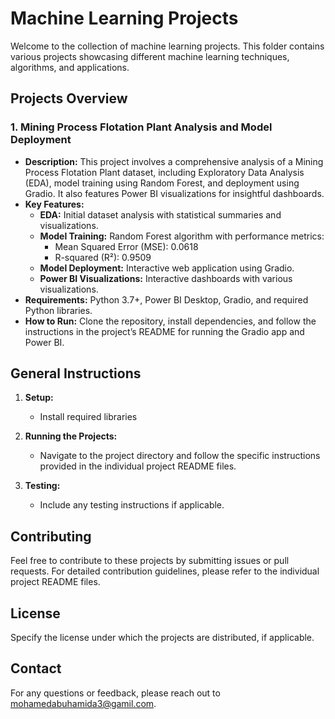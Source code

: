 # Machine Learning Projects

Welcome to the collection of machine learning projects. This folder contains various projects showcasing different machine learning techniques, algorithms, and applications.

## Projects Overview

### 1. **Mining Process Flotation Plant Analysis and Model Deployment**
- **Description:** This project involves a comprehensive analysis of a Mining Process Flotation Plant dataset, including Exploratory Data Analysis (EDA), model training using Random Forest, and deployment using Gradio. It also features Power BI visualizations for insightful dashboards.
- **Key Features:**
  - **EDA:** Initial dataset analysis with statistical summaries and visualizations.
  - **Model Training:** Random Forest algorithm with performance metrics:
    - Mean Squared Error (MSE): 0.0618
    - R-squared (R²): 0.9509
  - **Model Deployment:** Interactive web application using Gradio.
  - **Power BI Visualizations:** Interactive dashboards with various visualizations.
- **Requirements:** Python 3.7+, Power BI Desktop, Gradio, and required Python libraries.
- **How to Run:** Clone the repository, install dependencies, and follow the instructions in the project’s README for running the Gradio app and Power BI.



## General Instructions

1. **Setup:**
   - Install required libraries 
   
2. **Running the Projects:**
   - Navigate to the project directory and follow the specific instructions provided in the individual project README files.

3. **Testing:**
   - Include any testing instructions if applicable.

## Contributing

Feel free to contribute to these projects by submitting issues or pull requests. For detailed contribution guidelines, please refer to the individual project README files.

## License

Specify the license under which the projects are distributed, if applicable.

## Contact

For any questions or feedback, please reach out to [mohamedabuhamida3@gamil.com](mailto:mohamedabuhamida3@gamil.com).
